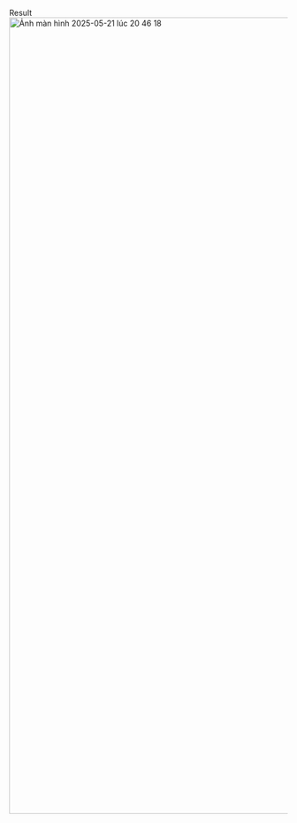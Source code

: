 Result
<img width="1440" alt="Ảnh màn hình 2025-05-21 lúc 20 46 18" src="https://github.com/user-attachments/assets/d2f3c177-fc1b-4428-9e3a-c79246bcaf35" />
